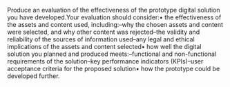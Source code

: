 Produce an evaluation of the effectiveness of the prototype digital solution you have developed.Your evaluation should consider:• the effectiveness of the assets and content used, including:–why the chosen assets and content were selected, and why other content was rejected–the validity and reliability of the sources of information used–any legal and ethical implications of the assets and content selected• how well the digital solution you planned and produced meets:–functional and non-functional requirements of the solution–key performance indicators (KPIs)–user acceptance criteria for the proposed solution• how the prototype could be developed further.
